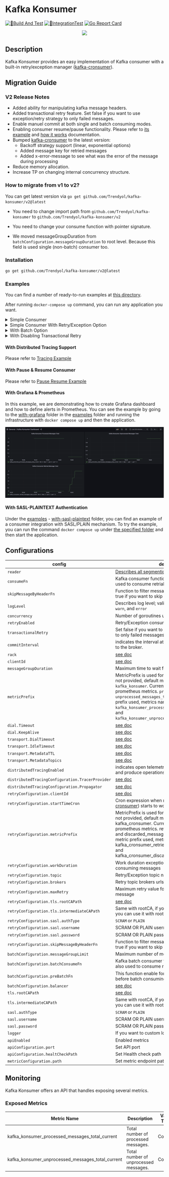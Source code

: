 # Kafka Konsumer 
[![🔨Build And Test](https://github.com/Trendyol/kafka-konsumer/actions/workflows/test.yml/badge.svg?branch=main)](https://github.com/Trendyol/kafka-konsumer/actions/workflows/test.yml) 
[![🔨IntegrationTest](https://github.com/Trendyol/kafka-konsumer/actions/workflows/integration-test.yml/badge.svg?branch=main)](https://github.com/Trendyol/kafka-konsumer/actions/workflows/integration-test.yml)
[![Go Report Card](https://goreportcard.com/badge/github.com/Trendyol/kafka-konsumer/v2)](https://goreportcard.com/report/github.com/Trendyol/kafka-konsumer/v2)

<div style="text-align:center"><img src=".github/images/konsumer.png"/></div>

## Description

Kafka Konsumer provides an easy implementation of Kafka consumer with a built-in retry/exception
manager ([kafka-cronsumer](https://github.com/Trendyol/kafka-cronsumer)).

## Migration Guide

### V2 Release Notes
- Added ability for manipulating kafka message headers.
- Added transactional retry feature. Set false if you want to use exception/retry strategy to only failed messages.
- Enable manuel commit at both single and batch consuming modes.
- Enabling consumer resume/pause functionality. Please refer to [its example](examples/with-pause-resume-consumer) and
[how it works](examples/with-pause-resume-consumer/how-it-works.md) documentation.
- Bumped [kafka-cronsumer](https://github.com/Trendyol/kafka-cronsumer/releases) to the latest version:
  - Backoff strategy support (linear, exponential options)
  - Added message key for retried messages 
  - Added x-error-message to see what was the error of the message during processing
- Reduce memory allocation.
- Increase TP on changing internal concurrency structure.


### How to migrate from v1 to v2?

You can get latest version via `go get github.com/Trendyol/kafka-konsumer/v2@latest`

- You need to change import path from `github.com/Trendyol/kafka-konsumer` to `github.com/Trendyol/kafka-konsumer/v2`

- You need to change your consume function with pointer signature.

- We moved messageGroupDuration from `batchConfiguration.messageGroupDuration` to root level. Because this field is used
single (non-batch) consumer too.

### Installation

```sh
go get github.com/Trendyol/kafka-konsumer/v2@latest
```

### Examples

You can find a number of ready-to-run examples at [this directory](examples).

After running `docker-compose up` command, you can run any application you want.

<details>
    <summary>Simple Consumer</summary>

    func main() {
        consumerCfg := &kafka.ConsumerConfig{
            Reader: kafka.ReaderConfig{
                Brokers: []string{"localhost:29092"},
                Topic:   "standart-topic",
                GroupID: "standart-cg",
            },
            ConsumeFn:    consumeFn,
            RetryEnabled: false,
        }
    
        consumer, _ := kafka.NewConsumer(consumerCfg)
        defer consumer.Stop()
        
        consumer.Consume()
    }
    
    func consumeFn(message kafka.Message) error {
        fmt.Printf("Message From %s with value %s", message.Topic, string(message.Value))
        return nil
    }

</details>

<details>
    <summary>Simple Consumer With Retry/Exception Option</summary>

    func main() {
        consumerCfg := &kafka.ConsumerConfig{
            Reader: kafka.ReaderConfig{
                Brokers: []string{"localhost:29092"},
                Topic:   "standart-topic",
                GroupID: "standart-cg",
            },
            RetryEnabled: true,
            RetryConfiguration: kafka.RetryConfiguration{
                Topic:         "retry-topic",
                StartTimeCron: "*/1 * * * *",
                WorkDuration:  50 * time.Second,
                MaxRetry:      3,
            },
            ConsumeFn: consumeFn,
        }
    
        consumer, _ := kafka.NewConsumer(consumerCfg)
        defer consumer.Stop()
        
        consumer.Consume()
    }
    
    func consumeFn(message kafka.Message) error {
        fmt.Printf("Message From %s with value %s", message.Topic, string(message.Value))
        return nil
    }

</details>

<details>
    <summary>With Batch Option</summary>

    func main() {
        consumerCfg := &kafka.ConsumerConfig{
            Reader: kafka.ReaderConfig{
                Brokers: []string{"localhost:29092"},
                Topic:   "standart-topic",
                GroupID: "standart-cg",
            },
            LogLevel:     kafka.LogLevelDebug,
            RetryEnabled: true,
            RetryConfiguration: kafka.RetryConfiguration{
                Brokers:       []string{"localhost:29092"},
                Topic:         "retry-topic",
                StartTimeCron: "*/1 * * * *",
                WorkDuration:  50 * time.Second,
                MaxRetry:      3,
            },
            MessageGroupDuration: time.Second,
            BatchConfiguration: kafka.BatchConfiguration{
                MessageGroupLimit:    1000,
                BatchConsumeFn:       batchConsumeFn,
            },
        }
    
        consumer, _ := kafka.NewConsumer(consumerCfg)
        defer consumer.Stop()
    
        consumer.Consume()
    }
    
    func batchConsumeFn(messages []kafka.Message) error {
        fmt.Printf("%d\n comes first %s", len(messages), messages[0].Value)
        return nil
    }

</details>

<details>
    <summary>With Disabling Transactional Retry</summary>

    func main() {
        consumerCfg := &kafka.ConsumerConfig{
            Reader: kafka.ReaderConfig{
                Brokers: []string{"localhost:29092"},
                Topic:   "standart-topic",
                GroupID: "standart-cg",
            },
            LogLevel:     kafka.LogLevelDebug,
            RetryEnabled: true,
            TransactionalRetry: kafka.NewBoolPtr(false),
            RetryConfiguration: kafka.RetryConfiguration{
                Brokers:       []string{"localhost:29092"},
                Topic:         "retry-topic",
                StartTimeCron: "*/1 * * * *",
                WorkDuration:  50 * time.Second,
                MaxRetry:      3,
            },
            MessageGroupDuration: time.Second,
            BatchConfiguration: kafka.BatchConfiguration{
                MessageGroupLimit:    1000,
                BatchConsumeFn:       batchConsumeFn,
            },
        }
    
        consumer, _ := kafka.NewConsumer(consumerCfg)
        defer consumer.Stop()
    
        consumer.Consume()
    }
    
    func batchConsumeFn(messages []kafka.Message) error {
        // you can add custom error handling here & flag messages
        for i := range messages {
            if i%2 == 0 {
                messages[i].IsFailed = true
            }
        }
    
        // you must return err here to retry failed messages
        return errors.New("err")
    }

</details>

#### With Distributed Tracing Support

Please refer to [Tracing Example](examples/with-tracing/README.md)

#### With Pause & Resume Consumer

Please refer to [Pause Resume Example](examples/with-pause-resume-consumer)

#### With Grafana & Prometheus

In this example, we are demonstrating how to create Grafana dashboard and how to define alerts in Prometheus. You can
see the example by going to the [with-grafana](examples/with-grafana) folder in the [examples](examples) folder
and running the infrastructure with `docker compose up` and then the application.

![grafana](.github/images/grafana.png)

#### With SASL-PLAINTEXT Authentication

Under the [examples](examples) - [with-sasl-plaintext](examples/with-sasl-plaintext) folder, you can find an example
of a consumer integration with SASL/PLAIN mechanism. To try the example, you can run the command `docker compose up`
under [the specified folder](examples/with-sasl-plaintext) and then start the application.

## Configurations

| config                                           | description                                                                                                                                                                                                                                                                                                                                                                                             | default                     |
|--------------------------------------------------|---------------------------------------------------------------------------------------------------------------------------------------------------------------------------------------------------------------------------------------------------------------------------------------------------------------------------------------------------------------------------------------------------------|-----------------------------|
| `reader`                                         | [Describes all segmentio kafka reader configurations](https://pkg.go.dev/github.com/segmentio/kafka-go#ReaderConfig)                                                                                                                                                                                                                                                                                    |                             |
| `consumeFn`                                      | Kafka consumer function, if retry enabled it, is also used to consume retriable messages                                                                                                                                                                                                                                                                                                                |                             |
| `skipMessageByHeaderFn`                          | Function to filter messages based on headers, return true if you want to skip the message                                                                                                                                                                                                                                                                                                               | nil                         |
| `logLevel`                                       | Describes log level; valid options are `debug`, `info`, `warn`, and `error`                                                                                                                                                                                                                                                                                                                             | info                        |
| `concurrency`                                    | Number of goroutines used at listeners                                                                                                                                                                                                                                                                                                                                                                  | 1                           |
| `retryEnabled`                                   | Retry/Exception consumer is working or not                                                                                                                                                                                                                                                                                                                                                              | false                       |
| `transactionalRetry`                             | Set false if you want to use exception/retry strategy to only failed messages                                                                                                                                                                                                                                                                                                                           | true                        |
| `commitInterval`                                 | indicates the interval at which offsets are committed to the broker.                                                                                                                                                                                                                                                                                                                                    | 1s                          |
| `rack`                                           | [see doc](https://pkg.go.dev/github.com/segmentio/kafka-go#RackAffinityGroupBalancer)                                                                                                                                                                                                                                                                                                                   |                             |
| `clientId`                                       | [see doc](https://pkg.go.dev/github.com/segmentio/kafka-go#Dialer)                                                                                                                                                                                                                                                                                                                                      |                             |
| `messageGroupDuration`                           | Maximum time to wait for a batch                                                                                                                                                                                                                                                                                                                                                                        | 1s                          |
| `metricPrefix`                                   | MetricPrefix is used for prometheus fq name prefix. If not provided, default metric prefix value is `kafka_konsumer`. Currently, there are two exposed prometheus metrics. `processed_messages_total` and `unprocessed_messages_total` So, if default metric prefix used, metrics names are `kafka_konsumer_processed_messages_total_current` and `kafka_konsumer_unprocessed_messages_total_current`.  | kafka_konsumer              |
| `dial.Timeout`                                   | [see doc](https://pkg.go.dev/github.com/segmentio/kafka-go#Dialer)                                                                                                                                                                                                                                                                                                                                      | no timeout                  |
| `dial.KeepAlive`                                 | [see doc](https://pkg.go.dev/github.com/segmentio/kafka-go#Dialer)                                                                                                                                                                                                                                                                                                                                      | not enabled                 |
| `transport.DialTimeout `                         | [see doc](https://pkg.go.dev/github.com/segmentio/kafka-go@#Transport)                                                                                                                                                                                                                                                                                                                                  | 5s                          |
| `transport.IdleTimeout `                         | [see doc](https://pkg.go.dev/github.com/segmentio/kafka-go@#Transport)                                                                                                                                                                                                                                                                                                                                  | 30s                         |
| `transport.MetadataTTL `                         | [see doc](https://pkg.go.dev/github.com/segmentio/kafka-go@#Transport)                                                                                                                                                                                                                                                                                                                                  | 6s                          |
| `transport.MetadataTopics `                      | [see doc](https://pkg.go.dev/github.com/segmentio/kafka-go@#Transport)                                                                                                                                                                                                                                                                                                                                  | all topics in cluster       |
| `distributedTracingEnabled`                      | indicates open telemetry support on/off for consume and produce operations.                                                                                                                                                                                                                                                                                                                             | false                       |
| `distributedTracingConfiguration.TracerProvider` | [see doc](https://opentelemetry.io/docs/specs/otel/trace/api/)                                                                                                                                                                                                                                                                                                                                          | otel.GetTracerProvider()    |
| `distributedTracingConfiguration.Propagator`     | [see doc](https://opentelemetry.io/docs/specs/otel/trace/api/)                                                                                                                                                                                                                                                                                                                                          | otel.GetTextMapPropagator() |
| `retryConfiguration.clientId`                    | [see doc](https://pkg.go.dev/github.com/segmentio/kafka-go@#Transport)                                                                                                                                                                                                                                                                                                                                  |                             |
| `retryConfiguration.startTimeCron`               | Cron expression when retry consumer ([kafka-cronsumer](https://github.com/Trendyol/kafka-cronsumer#configurations)) starts to work at                                                                                                                                                                                                                                                                   |                             |
| `retryConfiguration.metricPrefix`                | MetricPrefix is used for prometheus fq name prefix. If not provided, default metric prefix value is kafka_cronsumer. Currently, there are two exposed prometheus metrics. retried_messages_total_current and discarded_messages_total_current. So, if default metric prefix used, metrics names are kafka_cronsumer_retried_messages_total_current and kafka_cronsumer_discarded_messages_total_current | kafka_cronsumer             |
| `retryConfiguration.workDuration`                | Work duration exception consumer actively consuming messages                                                                                                                                                                                                                                                                                                                                            |                             |
| `retryConfiguration.topic`                       | Retry/Exception topic names                                                                                                                                                                                                                                                                                                                                                                             |                             |
| `retryConfiguration.brokers`                     | Retry topic brokers urls                                                                                                                                                                                                                                                                                                                                                                                |                             |
| `retryConfiguration.maxRetry`                    | Maximum retry value for attempting to retry a message                                                                                                                                                                                                                                                                                                                                                   | 3                           |
| `retryConfiguration.tls.rootCAPath`              | [see doc](https://pkg.go.dev/crypto/tls#Config.RootCAs)                                                                                                                                                                                                                                                                                                                                                 | ""                          |
| `retryConfiguration.tls.intermediateCAPath`      | Same with rootCA, if you want to specify two rootca you can use it with rootCAPath                                                                                                                                                                                                                                                                                                                      | ""                          |
| `retryConfiguration.sasl.authType`               | `SCRAM` or `PLAIN`                                                                                                                                                                                                                                                                                                                                                                                      |                             |
| `retryConfiguration.sasl.username`               | SCRAM OR PLAIN username                                                                                                                                                                                                                                                                                                                                                                                 |                             |
| `retryConfiguration.sasl.password`               | SCRAM OR PLAIN password                                                                                                                                                                                                                                                                                                                                                                                 |                             |
| `retryConfiguration.skipMessageByHeaderFn`       | Function to filter messages based on headers, return true if you want to skip the message	                                                                                                                                                                                                                                                                                                              | nil                         |
| `batchConfiguration.messageGroupLimit`           | Maximum number of messages in a batch                                                                                                                                                                                                                                                                                                                                                                   |                             |
| `batchConfiguration.batchConsumeFn`              | Kafka batch consumer function, if retry enabled it, is also used to consume retriable messages                                                                                                                                                                                                                                                                                                          |                             |
| `batchConfiguration.preBatchFn`                  | This function enable for transforming messages before batch consuming starts                                                                                                                                                                                                                                                                                                                            |                             |
| `batchConfiguration.balancer`                    | [see doc](https://pkg.go.dev/github.com/segmentio/kafka-go#Balancer)                                                                                                                                                                                                                                                                                                                                    | leastBytes                  |
| `tls.rootCAPath`                                 | [see doc](https://pkg.go.dev/crypto/tls#Config.RootCAs)                                                                                                                                                                                                                                                                                                                                                 | ""                          |
| `tls.intermediateCAPath`                         | Same with rootCA, if you want to specify two rootca you can use it with rootCAPath                                                                                                                                                                                                                                                                                                                      | ""                          |
| `sasl.authType`                                  | `SCRAM` or `PLAIN`                                                                                                                                                                                                                                                                                                                                                                                      |                             |
| `sasl.username`                                  | SCRAM OR PLAIN username                                                                                                                                                                                                                                                                                                                                                                                 |                             |
| `sasl.password`                                  | SCRAM OR PLAIN password                                                                                                                                                                                                                                                                                                                                                                                 |                             |
| `logger`                                         | If you want to custom logger                                                                                                                                                                                                                                                                                                                                                                            | info                        |
| `apiEnabled`                                     | Enabled metrics                                                                                                                                                                                                                                                                                                                                                                                         | false                       |
| `apiConfiguration.port`                          | Set API port                                                                                                                                                                                                                                                                                                                                                                                            | 8090                        |
| `apiConfiguration.healtCheckPath`                | Set Health check path                                                                                                                                                                                                                                                                                                                                                                                   | healthcheck                 |
| `metricConfiguration.path`                       | Set metric endpoint path                                                                                                                                                                                                                                                                                                                                                                                | /metrics                    |

## Monitoring

Kafka Konsumer offers an API that handles exposing several metrics.

### Exposed Metrics

| Metric Name                                             | Description                                 | Value Type |
|---------------------------------------------------------|---------------------------------------------|------------|
| kafka_konsumer_processed_messages_total_current         | Total number of processed messages.         | Counter    |
| kafka_konsumer_unprocessed_messages_total_current       | Total number of unprocessed messages.       | Counter    |
